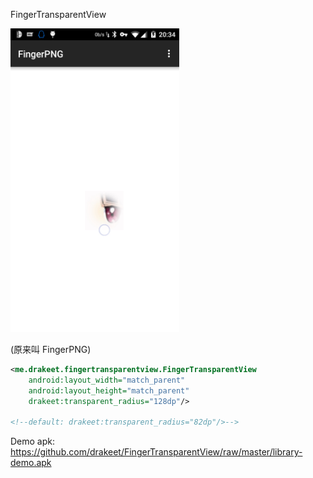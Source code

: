 FingerTransparentView

<img src="/art/s1.jpg" alt="screenshot" title="screenshot" width="270" height="486" />

(原来叫 FingerPNG)

```xml
<me.drakeet.fingertransparentview.FingerTransparentView
    android:layout_width="match_parent"
    android:layout_height="match_parent"
    drakeet:transparent_radius="128dp"/>

<!--default: drakeet:transparent_radius="82dp"/>-->

```

Demo apk: https://github.com/drakeet/FingerTransparentView/raw/master/library-demo.apk